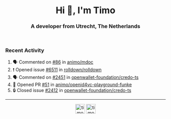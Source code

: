 <h1 align="center">Hi 👋, I'm Timo</h1>
<h3 align="center">A developer from Utrecht, The Netherlands</h3>
<br/>
<!-- https://github.com/rahuldkjain/github-profile-readme-generator --!>

<!--  <p align="left"><img src="https://github-readme-stats.vercel.app/api?username=timoglastra&show_icons=true&count_private=true&" alt="timoglastra" /></p> --!>

<!--
Github language stats
<p align="left"><img src="https://github-readme-stats.vercel.app/api/top-langs/?username=timoglastra&layout=compact" alt="timoglastra" /><p>
-->

<!-- Codestats language stats -->
<!-- <p align="left"><img src="https://codestats-readme.vercel.app/api/top-langs/?username=timoglastra&layout=compact&language_count=12" alt="timoglastra" /><p>    --!>
  
<h3>Recent Activity</h3>

<!--START_SECTION:activity-->
1. 🗣 Commented on [#86](https://github.com/animo/mdoc/issues/86#issuecomment-3410257606) in [animo/mdoc](https://github.com/animo/mdoc)
2. ❗ Opened issue [#6511](https://github.com/rolldown/rolldown/issues/6511) in [rolldown/rolldown](https://github.com/rolldown/rolldown)
3. 🗣 Commented on [#2451](https://github.com/openwallet-foundation/credo-ts/issues/2451#issuecomment-3397923310) in [openwallet-foundation/credo-ts](https://github.com/openwallet-foundation/credo-ts)
4. 💪 Opened PR [#51](undefined) in [animo/openid4vc-playground-funke](https://github.com/animo/openid4vc-playground-funke)
5. 🔒 Closed issue [#2412](https://github.com/openwallet-foundation/credo-ts/issues/2412) in [openwallet-foundation/credo-ts](https://github.com/openwallet-foundation/credo-ts)
<!--END_SECTION:activity-->

---

<p align="center">
<a href="https://twitter.com/timoglastra" target="blank"><img align="center" src="https://cdn.jsdelivr.net/npm/simple-icons@3.0.1/icons/twitter.svg" alt="timoglastra" height="30" width="30" /></a>
<a href="https://linkedin.com/in/timoglastra" target="blank"><img align="center" src="https://cdn.jsdelivr.net/npm/simple-icons@3.0.1/icons/linkedin.svg" alt="timoglastra" height="30" width="30" /></a>
</p>




